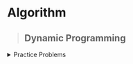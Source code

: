 # Algorithm
>## Dynamic Programming
<details markdown = "1"><summary>Practice Problems</summary>
     [Problem-01 (Knapsack-1 : ](https://atcoder.jp/contests/dp/tasks/dp_d) ::[My Solution] 
     (https://atcoder.jp/contests/dp/submissions/44843831)
